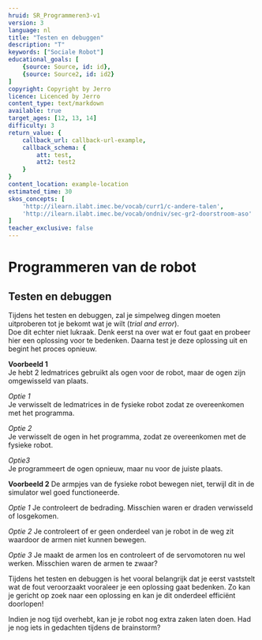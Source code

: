 ```yaml
---
hruid: SR_Programmeren3-v1
version: 3
language: nl
title: "Testen en debuggen"
description: "T"
keywords: ["Sociale Robot"]
educational_goals: [
    {source: Source, id: id}, 
    {source: Source2, id: id2}
]
copyright: Copyright by Jerro
licence: Licenced by Jerro
content_type: text/markdown
available: true
target_ages: [12, 13, 14]
difficulty: 3
return_value: {
    callback_url: callback-url-example,
    callback_schema: {
        att: test,
        att2: test2
    }
}
content_location: example-location
estimated_time: 30
skos_concepts: [
    'http://ilearn.ilabt.imec.be/vocab/curr1/c-andere-talen', 
    'http://ilearn.ilabt.imec.be/vocab/ondniv/sec-gr2-doorstroom-aso'
]
teacher_exclusive: false
---
```

# Programmeren van de robot

## Testen en debuggen
Tijdens het testen en debuggen, zal je simpelweg dingen moeten uitproberen tot je bekomt wat je wilt (*trial and error*).  
Doe dit echter niet lukraak. Denk eerst na over wat er fout gaat en probeer hier een oplossing voor te bedenken. Daarna test je deze oplossing uit en begint het proces opnieuw.

**Voorbeeld 1**  
Je hebt 2 ledmatrices gebruikt als ogen voor de robot, maar de ogen zijn omgewisseld van plaats.

*Optie 1*  
Je verwisselt de ledmatrices in de fysieke robot zodat ze overeenkomen met het programma.  


*Optie 2*  
Je verwisselt de ogen in het programma, zodat ze overeenkomen met de fysieke robot.  


*Optie3*  
Je programmeert de ogen opnieuw, maar nu voor de juiste plaats.  


**Voorbeeld 2**
De armpjes van de fysieke robot bewegen niet, terwijl dit in de simulator wel goed functioneerde.  

*Optie 1*
Je controleert de bedrading. Misschien waren er draden verwisseld of losgekomen.


*Optie 2*
Je controleert of er geen onderdeel van je robot in de weg zit waardoor de armen niet kunnen bewegen.  


*Optie 3*
Je maakt de armen los en controleert of de servomotoren nu wel werken. Misschien waren de armen te zwaar?  


Tijdens het testen en debuggen is het vooral belangrijk dat je eerst vaststelt wat de fout veroorzaakt vooraleer je een oplossing gaat bedenken. Zo kan je gericht op zoek naar een oplossing en kan je dit onderdeel efficiënt doorlopen!  

Indien je nog tijd overhebt, kan je je robot nog extra zaken laten doen. Had je nog iets in gedachten tijdens de brainstorm?